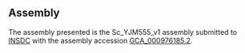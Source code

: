 

Assembly
--------

The assembly presented is the Sc\_YJM555\_v1 assembly submitted to
[INSDC](http://www.insdc.org) with the assembly accession
[GCA\_000976185.2](http://www.ebi.ac.uk/ena/data/view/GCA_000976185.2).
